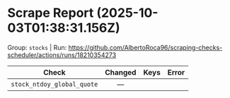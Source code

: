 # Scrape Report (2025-10-03T01:38:31.156Z)

Group: `stocks`  |  Run: https://github.com/AlbertoRoca96/scraping-checks-scheduler/actions/runs/18210354273

| Check | Changed | Keys | Error |
|---|:---:|:--|:--|
| `stock_ntdoy_global_quote` | — |  |  |
